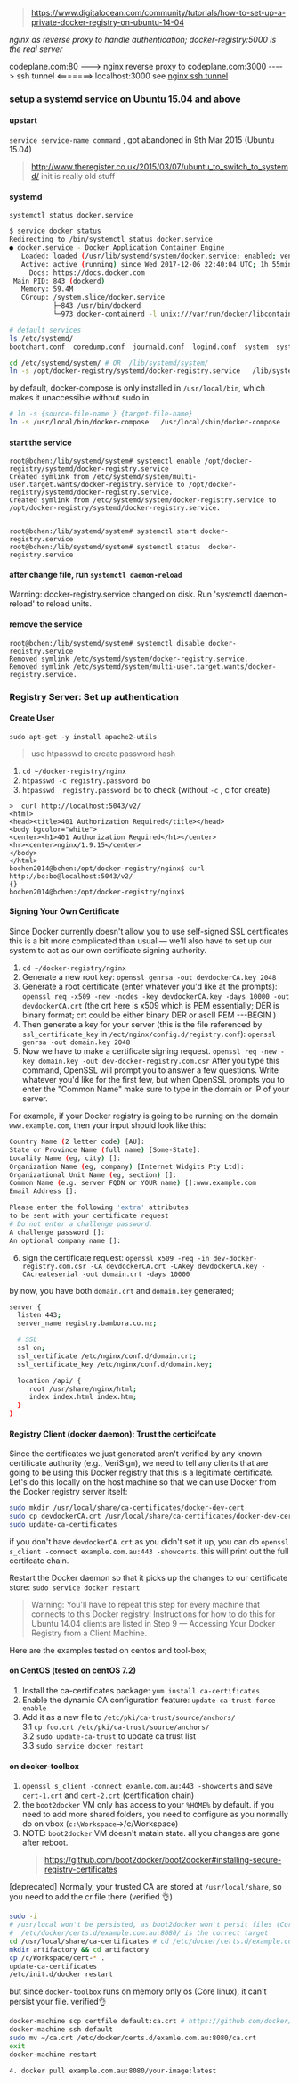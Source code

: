 > https://www.digitalocean.com/community/tutorials/how-to-set-up-a-private-docker-registry-on-ubuntu-14-04


*nginx as reverse proxy to handle authentication; docker-registry:5000 is the real server*

codeplane.com:80 --->  nginx reverse proxy to codeplane.com:3000  ----> ssh tunnel <=======>  localhost:3000
see [nginx ssh tunnel](https://gist.github.com/fnando/1101211)



### setup a systemd service on Ubuntu 15.04 and above

#### upstart
`service service-name command` , got abandoned in 9th Mar 2015 (Ubuntu 15.04)
> http://www.theregister.co.uk/2015/03/07/ubuntu_to_switch_to_systemd/
init is really old stuff

#### systemd
`systemctl status docker.service`
```bash
$ service docker status
Redirecting to /bin/systemctl status docker.service
● docker.service - Docker Application Container Engine
   Loaded: loaded (/usr/lib/systemd/system/docker.service; enabled; vendor preset: disabled)
   Active: active (running) since Wed 2017-12-06 22:40:04 UTC; 1h 55min ago
     Docs: https://docs.docker.com
 Main PID: 843 (dockerd)
   Memory: 59.4M
   CGroup: /system.slice/docker.service
           ├─843 /usr/bin/dockerd
           └─973 docker-containerd -l unix:///var/run/docker/libcontainerd/docker-containerd.sock --metrics-interval=0
```

```bash
# default services
ls /etc/systemd/
bootchart.conf  coredump.conf  journald.conf  logind.conf  system  system.conf  user  user.conf

cd /etc/systemd/system/ # OR  /lib/systemd/system/
ln -s /opt/docker-registry/systemd/docker-registry.service   /lib/systemd/system/docker-registry.service
```
by default, docker-compose is only installed in `/usr/local/bin`, which makes it unaccessible without sudo in. 
```bash
# ln -s {source-file-name } {target-file-name}
ln -s /usr/local/bin/docker-compose   /usr/local/sbin/docker-compose
```


#### start the service 


```
root@bchen:/lib/systemd/system# systemctl enable /opt/docker-registry/systemd/docker-registry.service
Created symlink from /etc/systemd/system/multi-user.target.wants/docker-registry.service to /opt/docker-registry/systemd/docker-registry.service.
Created symlink from /etc/systemd/system/docker-registry.service to /opt/docker-registry/systemd/docker-registry.service.


root@bchen:/lib/systemd/system# systemctl start docker-registry.service
root@bchen:/lib/systemd/system# systemctl status  docker-registry.service

```

#### after change file,  run `systemctl daemon-reload`
Warning: docker-registry.service changed on disk. Run 'systemctl daemon-reload' to reload units.


#### remove the service

```
root@bchen:/lib/systemd/system# systemctl disable docker-registry.service
Removed symlink /etc/systemd/system/docker-registry.service.
Removed symlink /etc/systemd/system/multi-user.target.wants/docker-registry.service.
```



### Registry Server: Set up authentication

#### Create User
`sudo apt-get -y install apache2-utils`
>use htpasswd to create password hash 

1. `cd ~/docker-registry/nginx`
2. `htpasswd -c registry.password bo` 
3. `htpasswd  registry.password bo` to check (without `-c` , c for create)

```
>  curl http://localhost:5043/v2/
<html>
<head><title>401 Authorization Required</title></head>
<body bgcolor="white">
<center><h1>401 Authorization Required</h1></center>
<hr><center>nginx/1.9.15</center>
</body>
</html>
bochen2014@bchen:/opt/docker-registry/nginx$ curl http://bo:bo@localhost:5043/v2/
{}
bochen2014@bchen:/opt/docker-registry/nginx$ 
```

#### Signing Your Own Certificate

Since Docker currently doesn't allow you to use self-signed SSL certificates this is a bit more complicated than usual — we'll also have to set up our system to act as our own certificate signing authority.

1. `cd ~/docker-registry/nginx`
2. Generate a new root key: `openssl genrsa -out devdockerCA.key 2048`
3. Generate a root certificate (enter whatever you'd like at the prompts):  
`openssl req -x509 -new -nodes -key devdockerCA.key -days 10000 -out devdockerCA.crt` (the crt here is x509 which is PEM essentially; DER is binary format; crt could be either binary DER or ascII PEM ---BEGIN )
4. Then generate a key for your server (this is the file referenced by `ssl_certificate_key` in `/ect/nginx/config.d/registry.conf`):
`openssl genrsa -out domain.key 2048`
5.  Now we have to make a certificate signing request.
`openssl req -new -key domain.key -out dev-docker-registry.com.csr`
After you type this command, OpenSSL will prompt you to answer a few questions. Write whatever you'd like for the first few, but when OpenSSL prompts you to enter the "Common Name" make sure to type in the domain or IP of your server.

For example, if your Docker registry is going to be running on the domain `www.example.com`, then your input should look like this:
```sh
Country Name (2 letter code) [AU]:
State or Province Name (full name) [Some-State]:
Locality Name (eg, city) []:
Organization Name (eg, company) [Internet Widgits Pty Ltd]:
Organizational Unit Name (eg, section) []:
Common Name (e.g. server FQDN or YOUR name) []:www.example.com
Email Address []:

Please enter the following 'extra' attributes
to be sent with your certificate request
# Do not enter a challenge password.
A challenge password []:
An optional company name []:

```
6. sign the certificate request:
`openssl x509 -req -in dev-docker-registry.com.csr -CA devdockerCA.crt -CAkey devdockerCA.key -CAcreateserial -out domain.crt -days 10000`

by now, you have both `domain.crt` and `domain.key` generated;

```sh
server {
  listen 443;
  server_name registry.bambora.co.nz;

  # SSL
  ssl on;
  ssl_certificate /etc/nginx/conf.d/domain.crt;
  ssl_certificate_key /etc/nginx/conf.d/domain.key;

  location /api/ {
     root /usr/share/nginx/html;
     index index.html index.htm;
  }
}  
```
#### Registry Client (docker daemon): Trust the certicifcate

Since the certificates we just generated aren't verified by any known certificate authority (e.g., VeriSign), we need to tell any clients that are going to be using this Docker registry that this is a legitimate certificate. Let's do this locally on the host machine so that we can use Docker from the Docker registry server itself:
```bash
sudo mkdir /usr/local/share/ca-certificates/docker-dev-cert
sudo cp devdockerCA.crt /usr/local/share/ca-certificates/docker-dev-cert
sudo update-ca-certificates
```
if you don't have `devdockerCA.crt` as you didn't set it up, you can do `openssl s_client -connect example.com.au:443 -showcerts`. this will print out the full certifcate chain.

Restart the Docker daemon so that it picks up the changes to our certificate store:
`sudo service docker restart`

>Warning: You'll have to repeat this step for every machine that connects to this Docker registry! Instructions for how to do this for Ubuntu 14.04 clients are listed in Step 9 — Accessing Your Docker Registry from a Client Machine.

Here are the examples tested on centos and tool-box;
#### on CentOS (tested on centOS 7.2)
1. Install the ca-certificates package:
`yum install ca-certificates`
2. Enable the dynamic CA configuration feature:
`update-ca-trust force-enable`
3. Add it as a new file to `/etc/pki/ca-trust/source/anchors/`  
  3.1 `cp foo.crt /etc/pki/ca-trust/source/anchors/`   
  3.2 `sudo update-ca-trust`  to update ca trust list    
  3.3 `sudo service docker restart`

#### on docker-toolbox
1. `openssl s_client -connect examle.com.au:443 -showcerts` and save `cert-1.crt` and `cert-2.crt` (certification chain)
2. the `boot2docker` VM only has access to  your `%HOME%` by default. if you need to add more shared folders, you need to configure as you normally do on vbox (`c:\Workspace`->/c/Workspace)
3. NOTE: `boot2docker` VM doesn't matain state. all you changes are gone after reboot. 
   > https://github.com/boot2docker/boot2docker#installing-secure-registry-certificates


[deprecated] Normally, your trusted CA are stored at `/usr/local/share`, so you need to add the cr file there (verified 👌)   
```bash
sudo -i
# /usr/local won't be persisted, as boot2docker won't persit files (Core Linux, Core OS)
#  /etc/docker/certs.d/example.com.au:8080/ is the correct target
cd /usr/local/share/ca-certificates # cd /etc/docker/certs.d/example.com.au:8080/ 
mkdir artifactory && cd artifactory
cp /c/Workspace/cert-* .
update-ca-certificates
/etc/init.d/docker restart
```

but since `docker-toolbox` runs on memory only os (Core linux), it can't persist your file.   verified👌

```bash
docker-machine scp certfile default:ca.crt # https://github.com/docker/machine/pull/4388
docker-machine ssh default
sudo mv ~/ca.crt /etc/docker/certs.d/examle.com.au:8080/ca.crt
exit
docker-machine restart
```


```
4. docker pull example.com.au:8080/your-image:latest


